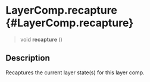 LayerComp.recapture {#LayerComp.recapture}
===================

> void **recapture** ()

Description
-----------

Recaptures the current layer state(s) for this layer comp.
